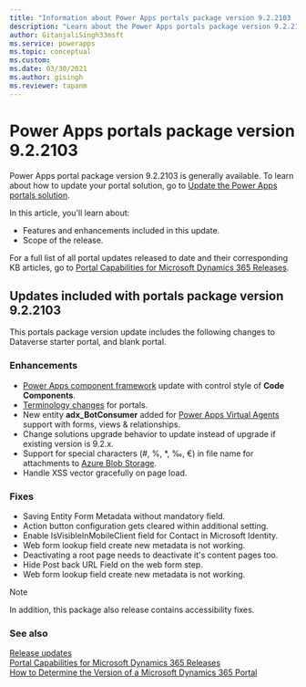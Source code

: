 ```yaml
---
title: "Information about Power Apps portals package version 9.2.2103 | MicrosoftDocs"
description: "Learn about the Power Apps portals package version 9.2.2103 and the changes."
author: GitanjaliSingh33msft
ms.service: powerapps
ms.topic: conceptual
ms.custom: 
ms.date: 03/30/2021
ms.author: gisingh
ms.reviewer: tapanm
---
```


# Power Apps portals package version 9.2.2103

Power Apps portal package version 9.2.2103 is generally available. To learn about how to update your portal solution, go to [Update the Power Apps portals solution](../admin/update-portal-solution.md).

In this article, you'll learn about:

- Features and enhancements included in this update.
- Scope of the release.

For a full list of all portal updates released to date and their corresponding KB articles, go to [Portal Capabilities for Microsoft Dynamics 365 Releases](https://support.microsoft.com/topic/portal-capabilities-for-microsoft-dynamics-365-releases-81f5fcc9-ef72-8b2e-5b4b-29e9840fb5c4).

## Updates included with portals package version 9.2.2103

This portals package version update includes the following changes to Dataverse starter portal, and blank portal.

### Enhancements

- [Power Apps component framework](../../../developer/component-framework/overview.md) update with control style of **Code Components**.
- [Terminology changes](../terminology-changes.md) for portals.
- New entity **adx_BotConsumer** added for [Power Apps Virtual Agents](power-virtual-agents) support with forms, views & relationships.
- Change solutions upgrade behavior to update instead of upgrade if existing version is 9.2.x.
- Support for special characters (\#, %, \*, ‰, €) in file name for attachments to [Azure Blob Storage](../enable-azure-storage.md).
- Handle XSS vector gracefully on page load.

### Fixes

- Saving Entity Form Metadata without mandatory field.
- Action button configuration gets cleared within additional setting.
- Enable IsVisibleInMobileClient field for Contact in Microsoft Identity.
- Web form lookup field create new metadata is not working.
- Deactivating a root page needs to deactivate it's content pages too.
- Hide Post back URL Field on the web form step.
- Web form lookup field create new metadata is not working.

> [!NOTE]
> In addition, this package also release contains accessibility fixes.

### See also

[Release updates](../release-updates.md) <br>
[Portal Capabilities for Microsoft Dynamics 365 Releases](https://support.microsoft.com/topic/portal-capabilities-for-microsoft-dynamics-365-releases-81f5fcc9-ef72-8b2e-5b4b-29e9840fb5c4) <br>
[How to Determine the Version of a Microsoft Dynamics 365 Portal](https://support.microsoft.com/topic/how-to-determine-the-version-of-a-microsoft-dynamics-365-portal-d2400fdc-b1dd-597b-feab-87abc805325e)
